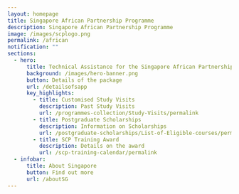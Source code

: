 ```yaml
---
layout: homepage
title: Singapore African Partnership Programme
description: Singapore African Partnership Programme
image: /images/scplogo.png
permalink: /african
notification: ""
sections:
  - hero:
      title: Technical Assistance for the Singapore African Partnership Programme
      background: /images/hero-banner.png
      button: Details of the package
      url: /detailsofsapp
      key_highlights:
        - title: Customised Study Visits
          description: Past Study Visits
          url: /programmes-collection/Study-Visits/permalink
        - title: Postgraduate Scholarships
          description: Information on Scholarships
          url: /postgraduate-scholarships/List-of-Eligible-courses/permalink
        - title: SCP Training Award
          description: Details on the award
          url: /scp-training-calendar/permalink
  - infobar:
      title: About Singapore
      button: Find out more
      url: /aboutSG
---
```

